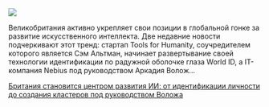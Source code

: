<!--2025-06-09 12:31:46-->
<div class="yb">
  <div class="rss habr"><img src="https://habrastorage.org/getpro/habr/upload_files/04f/5bc/9b6/04f5bc9b6d9a6b0fedfd2019ef71436e.png" /><p>Великобритания активно укрепляет свои позиции в глобальной гонке за развитие искусственного интеллекта. Две недавние новости подчеркивают этот тренд: стартап Tools for Humanity, соучредителем которого является Сэм Альтман, начинает развертывание своей технологии идентификации по радужной оболочке глаза World ID, а IT-компания Nebius под руководством Аркадия Волож... <p class="titl"><a href="https://habr.com/ru/companies/finam_broker/news/916916/?utm_source=habrahabr&utm_medium=rss&utm_campaign=916916">Британия становится центром развития ИИ: от идентификации личности до создания кластеров под руководством Воложа</a></p></div>
</div>
